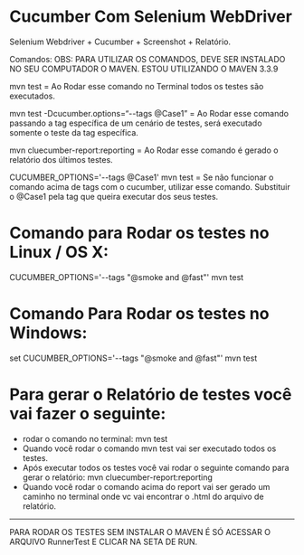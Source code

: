 # Cucumber Com Selenium WebDriver
Selenium Webdriver + Cucumber + Screenshot + Relatório.

Comandos: OBS: PARA UTILIZAR OS COMANDOS, DEVE SER INSTALADO NO SEU COMPUTADOR O MAVEN. ESTOU UTILIZANDO O MAVEN 3.3.9
 
mvn test = Ao Rodar esse comando no Terminal todos os testes são executados.

mvn test -Dcucumber.options=“--tags @Case1” = Ao Rodar esse comando passando a tag específica de um cenário de testes, será executado somente o teste da tag específica.

mvn cluecumber-report:reporting = Ao Rodar esse comando é gerado o relatório dos últimos testes.

CUCUMBER_OPTIONS='--tags @Case1' mvn test = Se não funcionar o comando acima de tags com o cucumber, utilizar esse comando. 
Substituir o @Case1 pela tag que queira executar dos seus testes.

# Comando para Rodar os testes no Linux / OS X:
CUCUMBER_OPTIONS='--tags "@smoke and @fast"' mvn test

# Comando Para Rodar os testes no Windows:
set CUCUMBER_OPTIONS='--tags "@smoke and @fast"'
mvn test

# Para gerar o Relatório de testes você vai fazer o seguinte:
- rodar o comando no terminal: mvn test
- Quando você rodar o comando mvn test vai ser executado todos os testes.
- Após executar todos os testes você vai rodar o seguinte comando para gerar o relatório: mvn cluecumber-report:reporting
- Quando você rodar o comando acima do report vai ser gerado um caminho no terminal onde vc vai encontrar o .html do arquivo de relatório.

----------

PARA RODAR OS TESTES SEM INSTALAR O MAVEN É SÓ ACESSAR O ARQUIVO RunnerTest E CLICAR NA SETA DE RUN.


